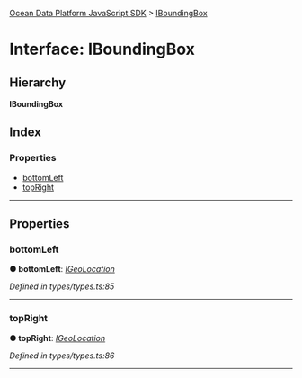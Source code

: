 [Ocean Data Platform JavaScript SDK](../README.md) > [IBoundingBox](../interfaces/iboundingbox.md)

# Interface: IBoundingBox

## Hierarchy

**IBoundingBox**

## Index

### Properties

* [bottomLeft](iboundingbox.md#bottomleft)
* [topRight](iboundingbox.md#topright)

---

## Properties

<a id="bottomleft"></a>

###  bottomLeft

**● bottomLeft**: *[IGeoLocation](igeolocation.md)*

*Defined in types/types.ts:85*

___
<a id="topright"></a>

###  topRight

**● topRight**: *[IGeoLocation](igeolocation.md)*

*Defined in types/types.ts:86*

___

